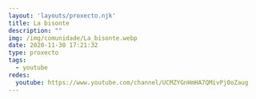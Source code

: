 ```yaml
---
layout: 'layouts/proxecto.njk'
title: La bisonte
description: ""
img: /img/comunidade/La_bisonte.webp
date: 2020-11-30 17:21:32
type: proxecto
tags:
  - youtube
redes:
  youtube: https://www.youtube.com/channel/UCMZYGnHmHA7QMivPj0oZaug
---
```

